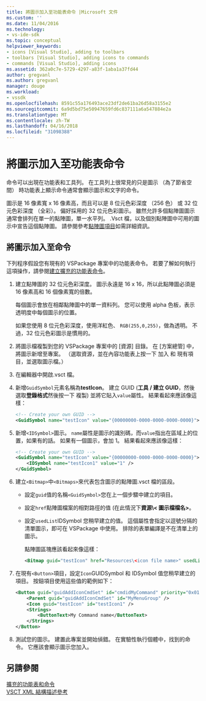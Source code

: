 ```yaml
---
title: 將圖示加入至功能表命令 |Microsoft 文件
ms.custom: ''
ms.date: 11/04/2016
ms.technology:
- vs-ide-sdk
ms.topic: conceptual
helpviewer_keywords:
- icons [Visual Studio], adding to toolbars
- toolbars [Visual Studio], adding icons to commands
- commands [Visual Studio], adding icons
ms.assetid: 362a0c7e-5729-4297-a83f-1aba1a37fd44
author: gregvanl
ms.author: gregvanl
manager: douge
ms.workload:
- vssdk
ms.openlocfilehash: 8591c55a176493ace23df2de61ba26d58a3155e2
ms.sourcegitcommit: 6a9d5bd75e50947659fd6c837111a6a547884e2a
ms.translationtype: MT
ms.contentlocale: zh-TW
ms.lasthandoff: 04/16/2018
ms.locfileid: "31098388"
---
```

# <a name="adding-icons-to-menu-commands"></a>將圖示加入至功能表命令
命令可以出現在功能表和工具列。 在工具列上很常見的只是圖示 （為了節省空間） 時功能表上顯示命令通常會顯示圖示和文字的命令。  
  
 圖示是 16 像素寬 x 16 像素高，而且可以是 8 位元色彩深度 （256 色） 或 32 位元色彩深度 （全彩）。 偏好採用的 32 位元色彩圖示。 雖然允許多個點陣圖圖示通常會排列在單一的點陣圖，單一水平列。 .Vsct 檔，以及個別點陣圖中可用的圖示中宣告這個點陣圖。 請參閱參考[點陣圖項目](../extensibility/bitmaps-element.md)如需詳細資訊。  
  
## <a name="adding-an-icon-to-a-command"></a>將圖示加入至命令  
 下列程序假設您有現有的 VSPackage 專案中的功能表命令。 若要了解如何執行這項操作，請參閱[建立擴充的功能表命令](../extensibility/creating-an-extension-with-a-menu-command.md)。  
  
1.  建立點陣圖的 32 位元色彩深度。 圖示永遠是 16 x 16，所以此點陣圖必須是 16 像素高和 16 個像素寬的倍數。  
  
     每個圖示會放在相鄰點陣圖中的單一資料列。 您可以使用 alpha 色板，表示透明度中每個圖示的位置。  
  
     如果您使用 8 位元色彩深度，使用洋紅色、 `RGB(255,0,255)`，做為透明。 不過，32 位元色彩圖示是慣用的。  
  
2.  將圖示檔複製到您的 VSPackage 專案中的 [資源] 目錄。 在 [方案總管] 中，將圖示新增至專案。 （選取資源，並在內容功能表上按一下 加入 和 現有項目，並選取圖示檔。）  
  
3.  在編輯器中開啟.vsct 檔。  
  
4.  新增`GuidSymbol`元素名稱為**testIcon**。 建立 GUID (**工具 / 建立 GUID**，然後選取**登錄格式**然後按一下 複製) 並將它貼入`value`屬性。 結果看起來應該像這樣：  
  
    ```xml  
    <!-- Create your own GUID -->  
    <GuidSymbol name="testIcon" value="{00000000-0000-0000-0000-0000}">  
    ```  
  
5.  新增`<IDSymbol>`圖示。 `name`屬性是圖示的識別碼，而`value`指出在區域上的位置，如果有的話。 如果有一個圖示，會加 1。 結果看起來應該像這樣：  
  
    ```xml  
    <!-- Create your own GUID -->  
    <GuidSymbol name="testIcon" value="{00000000-0000-0000-0000-0000}">  
        <IDSymbol name="testIcon1" value="1" />  
    </GuidSymbol>  
    ```  
  
6.  建立`<Bitmap>`中`<Bitmaps>`來代表包含圖示的點陣圖.vsct 檔的區段。  
  
    -   設定`guid`值的名稱`<GuidSymbol>`您在上一個步驟中建立的項目。  
  
    -   設定`href`點陣圖檔案的相對路徑的值 (在此情況下**資源\\< 圖示檔檔名\>**。  
  
    -   設定`usedList`IDSymbol 您稍早建立的值。 這個屬性會指定以逗號分隔的清單圖示，即可在 VSPackage 中使用。 排除的表單編譯是不在清單上的圖示。  
  
         點陣圖區塊應該看起來像這樣：  
  
        ```xml  
        <Bitmap guid="testIcon" href="Resources\<icon file name>" usedList="testIcon1"/>  
        ```  
  
7.  在現有`<Button>`項目，設定`Icon`GUIDSymbol 和 IDSymbol 值您稍早建立的項目。 按鈕項目使用這些值的範例如下：  
  
    ```xml  
    <Button guid="guidAddIconCmdSet" id="cmdidMyCommand" priority="0x0100" type="Button">  
        <Parent guid="guidAddIconCmdSet" id="MyMenuGroup" />  
        <Icon guid="testIcon" id="testIcon1" />  
        <Strings>  
            <ButtonText>My Command name</ButtonText>  
        </Strings>  
    </Button>  
    ```  
  
8.  測試您的圖示。 建置此專案並開始偵錯。 在實驗性執行個體中，找到的命令。 它應該會顯示圖示您加入。  
  
## <a name="see-also"></a>另請參閱  
 [擴充的功能表和命令](../extensibility/extending-menus-and-commands.md)   
 [VSCT XML 結構描述參考](../extensibility/vsct-xml-schema-reference.md)